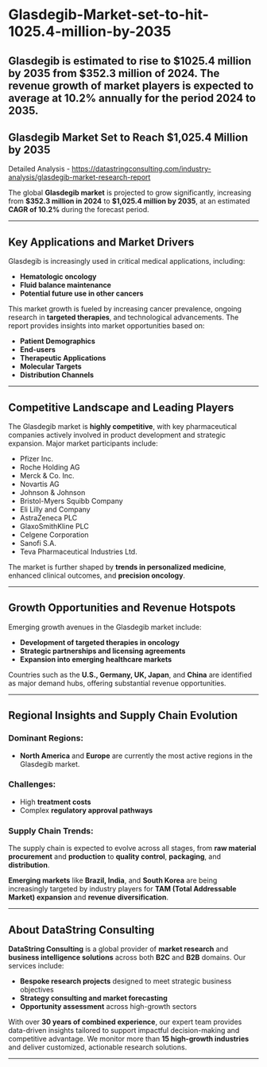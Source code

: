 # Glasdegib-Market-set-to-hit-1025.4-million-by-2035
Glasdegib is estimated to rise to $1025.4 million by 2035 from $352.3 million of 2024. The revenue growth of market players is expected to average at 10.2% annually for the period 2024 to 2035.
---

## Glasdegib Market Set to Reach \$1,025.4 Million by 2035

Detailed Analysis - https://datastringconsulting.com/industry-analysis/glasdegib-market-research-report

The global **Glasdegib market** is projected to grow significantly, increasing from **\$352.3 million in 2024** to **\$1,025.4 million by 2035**, at an estimated **CAGR of 10.2%** during the forecast period.

---

## Key Applications and Market Drivers

Glasdegib is increasingly used in critical medical applications, including:

* **Hematologic oncology**
* **Fluid balance maintenance**
* **Potential future use in other cancers**

This market growth is fueled by increasing cancer prevalence, ongoing research in **targeted therapies**, and technological advancements. The report provides insights into market opportunities based on:

* **Patient Demographics**
* **End-users**
* **Therapeutic Applications**
* **Molecular Targets**
* **Distribution Channels**

---

## Competitive Landscape and Leading Players

The Glasdegib market is **highly competitive**, with key pharmaceutical companies actively involved in product development and strategic expansion. Major market participants include:

* Pfizer Inc.
* Roche Holding AG
* Merck & Co. Inc.
* Novartis AG
* Johnson & Johnson
* Bristol-Myers Squibb Company
* Eli Lilly and Company
* AstraZeneca PLC
* GlaxoSmithKline PLC
* Celgene Corporation
* Sanofi S.A.
* Teva Pharmaceutical Industries Ltd.

The market is further shaped by **trends in personalized medicine**, enhanced clinical outcomes, and **precision oncology**.

---

## Growth Opportunities and Revenue Hotspots

Emerging growth avenues in the Glasdegib market include:

* **Development of targeted therapies in oncology**
* **Strategic partnerships and licensing agreements**
* **Expansion into emerging healthcare markets**

Countries such as the **U.S., Germany, UK, Japan**, and **China** are identified as major demand hubs, offering substantial revenue opportunities.

---

## Regional Insights and Supply Chain Evolution

### Dominant Regions:

* **North America** and **Europe** are currently the most active regions in the Glasdegib market.

### Challenges:

* High **treatment costs**
* Complex **regulatory approval pathways**

### Supply Chain Trends:

The supply chain is expected to evolve across all stages, from **raw material procurement** and **production** to **quality control**, **packaging**, and **distribution**.

**Emerging markets** like **Brazil, India**, and **South Korea** are being increasingly targeted by industry players for **TAM (Total Addressable Market) expansion** and **revenue diversification**.

---

## About DataString Consulting

**DataString Consulting** is a global provider of **market research** and **business intelligence solutions** across both **B2C** and **B2B** domains. Our services include:

* **Bespoke research projects** designed to meet strategic business objectives
* **Strategy consulting and market forecasting**
* **Opportunity assessment** across high-growth sectors

With over **30 years of combined experience**, our expert team provides data-driven insights tailored to support impactful decision-making and competitive advantage. We monitor more than **15 high-growth industries** and deliver customized, actionable research solutions.

---

